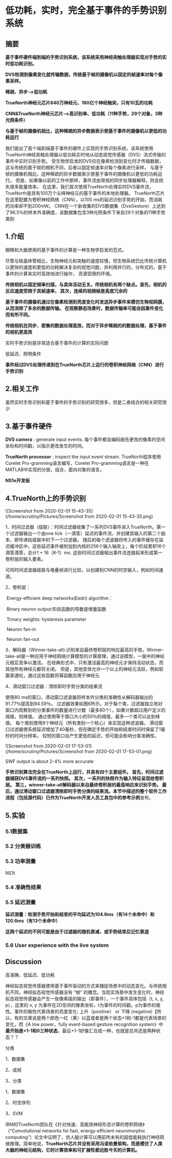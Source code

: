 # 低功耗，实时，完全基于事件的手势识别系统

## 摘要

**基于事件硬件端到端的手势识别系统，该系统采用神经突触处理器实现对手势的实时低功耗识别。**

**DVS检测到像素变化就传输数据，传统基于帧的摄像机以固定的帧速率对每个像素采样。**

**稀疏、异步——>低功耗**

**TrueNorth神经元芯片640万神经元、160亿个神经触突，只有10瓦的功耗**

**CNN&TrueNorth神经元芯片——>高识别率、低功耗（11种手势，29个对象，3种光照条件）**

**与基于帧的摄像机相比，这种稀疏的异步数据表示使基于事件的摄像机以更低的功耗运行**

我们提出了首个端到端基于事件的硬件上实现的手势识别系统，该系统使用TrueNorth神经突触处理器以低功耗实时地从动态视觉传感器（DVS）流式传输的事件中实时识别手势。 受生物学启发的DVS仅在像素检测到变化时才传输数据，这与传统的基于帧的相机不同，后者以固定帧速率对每个像素进行采样。 与基于帧的摄像机相比，这种稀疏的异步数据表示使基于事件的摄像机以更低的功耗运行。 但是，如果像以前的工作中那样，事件流由常规的同步处理器解释，则会损失很多能量效率。 在这里，我们首次使用TrueNorth处理实时DVS事件流，TrueNorth是具有100万个尖峰神经元的基于事件的本地处理器。 TrueNorth芯片在这里配置为卷积神经网络（CNN），以105 ms的延迟识别手势的开始，而消耗的功率却不到200mW。 CNN在一个新收集的DVS数据集（DvsGesture）上达到了96.5％的样本外准确度，该数据集包含3种光照条件下来自29个对象的11种手势类别



## 1.介绍

眼睛和大脑使用的基于事件的计算是一种生物学启发的范式。

尽管与硅晶体管相比，生物神经元和突触的速度较慢，但生物系统仍比传统计算机以更快的速度和更低的功耗解决复杂的视觉问题，并利用并行的，分布式的，基于事件的计算来实时高效地进行操作， 资源受限的环境。

**传统相机以固定频率扫描，与具体活动无关。传统相机有两个缺点。首先，相机的反应速度受限于其帧速率， 其次，连续的视频帧是高度冗余的**

**基于事件的摄像机通过在像素检测到亮度变化时发送异步事件来模仿生物视网膜，从而消除了多余的数据传输。 在观察静态场景时，数据传输率可能会因事件变化而有所不同。**

**传统相机在同步、密集的数据处理高效，而对于异步稀疏的的数据处理，基于事件的相机更高效**

实时手势识别是非常适合基于事件的计算的实际问题

低延迟、照明条件

**事件经过DVS处理传递到在TrueNorth芯片上运行的卷积神经网络（CNN）进行手势识别**

## 2.相关工作

虽然实时手势识别和基于事件的手势识别的研究很多，但是二者结合的相关研究很少

## 3.基于事件硬件

**DVS camera** : generate input events. 每个事件都会编码报告更改的像素的空间坐标和时间戳，以指示更改发生的时间。

**TrueNorth processor** : inspect the input event stream. TrueNorth程序使用Corelet Pro-gramming语言编写，Corelet Pro-gramming语言是一种在MATLAB中实现的分层，组合，面向对象的语言。

**NS1e开发板**

## 4.TrueNorth上的手势识别

![Screenshot from 2020-02-01 15-43-35](/home/scrutiny/Pictures/Screenshot from 2020-02-01 15-43-35.png)

1、时间过滤器（级联）：时间过滤器收集了一系列DVS事件进入TrueNorth。第一个过滤器输出一个由one tick（一滴答）延迟的事件流，并创建其输入的第二个副本，即传递给级联中的下一个过滤器。 随后的每个滤波器将传入的事件缓存在延迟缓冲区中，这些延迟事件被附加到内核的256个输入轴突上，每个阶段累积16个滴答滴答，总计1 + 16（K-1）ms. 这些时间过滤器输出事件流连接起来形成第一卷积层的输入要素。

可将时间滤波器级联与堆叠帧进行比较，以创建到CNN的时空输入，例如时间通道。

2、卷积层：

​		Energy-efficient deep networks(Eedn) algorithm：

​						Binary neuron output:阶跃函数的导数是增量函数

​						Trinary weights: hysteresis parameter

​						Neuron fan-in

​						Neuron fan-out

3、解码器（Winner-take-all):识别来自最终卷积层的响应最高的手势。Winner-take-all是一种应用于神经网络计算模型的计算原理，通过该模型，一层中的神经元相互竞争以激活。 在经典形式中，只有激活最高的神经元才保持活动状态，而其他所有神经元都将关闭。 但是，其他变体允许一个以上的神经元活跃，例如软赢家通吃，通过这些函数将幂函数应用于神经元

4、滑动窗口过滤器：清除即时手势分类的结果流

使用80 ms的窗口，滑动窗口滤波器将样本外分类的准确性从解码器输出的91.77％提高到94.59％。 过滤器效果如图6所示。对于每个类，过滤器独立地对窗口内观察到的分类事件的数量进行计数（最多80个），如果计数超过用户定义的阈值，则峰值。 通过使用等于窗口大小的50％的阈值，最多一个类可以达到峰值。 每个类别使用8个神经元（所有类别一个核心）来实现这种滤波器。 滑动窗口过滤器使系统延迟增加了40毫秒，但在确定手势的开始和结束时间时保留了1毫秒的时间分辨率。 较短的窗口会产生更低的延迟，但可能会影响分类准确性。

![Screenshot from 2020-02-01 17-53-01](/home/scrutiny/Pictures/Screenshot from 2020-02-01 17-53-01.png)

SWF output is about 2-4% more accurate

**手势识别算法完全在TrueNorth上运行，并具有四个主要组件。 首先，时间过滤器捕获DVS事件流的一系列快照。 其次，一系列的快照作为输入特征呈现给卷积层。 第三，winner-take-all解码器以来自最终卷积层的最高响应来识别手势。 最后，通过滑动窗口过滤器清除即时手势分类的结果流。**本节中描述的整个软件工作流程（包括源代码）已作为**TrueNorth开发人员工具包中的参考示例**发布。

## 5.实验

### 5.1数据集

### 5.2 分类器训练

### 5.3 功率测量

NS1t 

### 5.4 准确性结果

### 5.5 延迟测量

**延迟测量：检测手势开始和结束的平均延迟为104.6ms（有14个未命中）和120.6ms（有13个未命中）**

**这两个延迟的不同可能是由于过滤器的随机衰减，或手势结束后记忆衰退**

### 5.6 User experience with the live system

## Discussion

高准确、低延迟、低功耗





神经拟态视觉传感器使用基于事件驱动的方式来捕捉场景中的动态变化。与传统相机不同，神经拟态视觉传感器没有 “帧” 的概念。当现实场景中发生变化时，神经拟态视觉传感器会产生一些像素级的输出（即事件），一个事件具体包括（t, x, y, p），这里的 x, y 为事件在2D空间的像素坐标，t为事件的时间戳，p为事件的极性。事件的极性代表场景的亮度变化: 上升（positive） or 下降 (negative)【所以，有的文章说是两个颜色一红（黄）以蓝或者是两个状态+1和-1都是代表场景的变化，而《A low power，fully event-based gesture recognition system》中**最开始是+1-1和0三种状态**，最后+1-1好像汇合成一种，也就是总共还是两种状态？？



分类

1、数据集

2、成帧

3、分类



1、数据集

2、时空序列

3、SVM


IBM的TrueNorth团队在《针对快速、高能效神经形态计算的卷积网络》（“Convolutional networks for fast, energy-efficient neuromorphic computing”）论文中证明了，仿人脑计算可以用前所未有的超低能耗执行神经网络推理。简单地说，**TrueNorth芯片并没有采用冯诺依曼架构，而是模仿了人类大脑的神经元结构，它的计算效率和可扩展性都远胜今天的计算机。**

